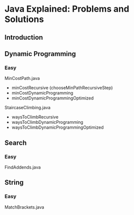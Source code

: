 # Java Explained: Problems and Solutions

## Introduction

## Dynamic Programming
### Easy
MinCostPath.java
- minCostRecursive (chooseMinPathRecursiveStep)
- minCostDynamicProgramming
- minCostDynamicProgrammingOptimized

StaircaseClimbing.java
- waysToClimbRecursive
- waysToClimbDynamicProgramming
- waysToClimbDynamicProgrammingOptimized

## Search 
### Easy
FindAddends.java

## String 
### Easy
MatchBrackets.java










